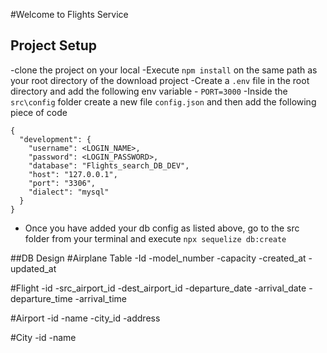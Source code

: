 #Welcome to Flights Service

## Project Setup

-clone the project on your local
-Execute `npm install` on the same path as your root directory of the download project
-Create a `.env` file in the root directory and add the following env variable - `PORT=3000`
-Inside the `src\config` folder create a new file `config.json` and then add the following piece of code

```
{
  "development": {
    "username": <LOGIN_NAME>,
    "password": <LOGIN_PASSWORD>,
    "database": "Flights_search_DB_DEV",
    "host": "127.0.0.1",
    "port": "3306",
    "dialect": "mysql"
  }
}
```

- Once you have added your db config as listed above, go to the src folder from your terminal and execute `npx sequelize db:create`

##DB Design
#Airplane Table
-Id
-model_number
-capacity
-created_at
-updated_at

#Flight
-id
-src_airport_id
-dest_airport_id
-departure_date
-arrival_date
-departure_time
-arrival_time

#Airport
-id
-name
-city_id
-address

#City
-id
-name
